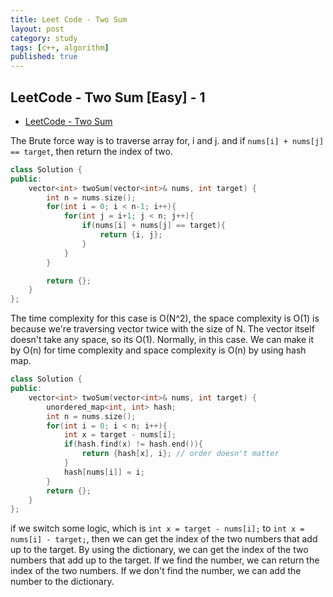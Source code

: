 ```yaml
---
title: Leet Code - Two Sum
layout: post
category: study
tags: [c++, algorithm]
published: true
---
```


## LeetCode - Two Sum [Easy] - 1

* [LeetCode - Two Sum](https://leetcode.com/problems/two-sum/)

The Brute force way is to traverse array for, i and j. and if `nums[i] + nums[j] == target`, then return the index of two.

```c++
class Solution {
public:
    vector<int> twoSum(vector<int>& nums, int target) {
        int n = nums.size();
        for(int i = 0; i < n-1; i++){
            for(int j = i+1; j < n; j++){
                if(nums[i] + nums[j] == target){
                    return {i, j};
                }
            }
        }

        return {};
    }
};
```

The time complexity for this case is O(N^2), the space complexity is O(1) is because we're traversing vector twice with the size of N. The vector itself doesn't take any space, so its O(1). Normally, in this case. We can make it by O(n) for time complexity and space complexity is O(n) by using hash map.

```c++
class Solution {
public:
    vector<int> twoSum(vector<int>& nums, int target) {
        unordered_map<int, int> hash;
        int n = nums.size();
        for(int i = 0; i < n; i++){
            int x = target - nums[i];
            if(hash.find(x) != hash.end()){
                return {hash[x], i}; // order doesn't matter
            }
            hash[nums[i]] = i;
        }
        return {};
    }
};
```

if we switch some logic, which is `int x = target - nums[i];` to `int x = nums[i] - target;`, then we can get the index of the two numbers that add up to the target. By using the dictionary, we can get the index of the two numbers that add up to the target. If we find the number, we can return the index of the two numbers. If we don't find the number, we can add the number to the dictionary.
